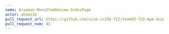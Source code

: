 ```yaml
---
name: Aryaman-MenuItemReview-IndexPage
actor: akdas16
pull_request_url: https://github.com/ucsb-cs156-f22/team03-f22-6pm-4/pull/41
pull_request_num: 41
---
```

